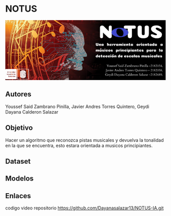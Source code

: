# NOTUS
![img](https://github.com/Dayanasalazar13/NOTUS-IA/blob/main/notus%20banner.png)

## Autores
Youssef Said Zambrano Pinilla, Javier Andres Torres Quintero, Geydi Dayana Calderon Salazar 

## Objetivo 
Hacer un algoritmo que reconozca pistas musicales y devuelva la tonalidad en la que se encuentra, esto estara orientada a musicos principiantes.


## Dataset 


## Modelos 


## Enlaces 
codigo 
video
repositorio  https://github.com/Dayanasalazar13/NOTUS-IA.git

